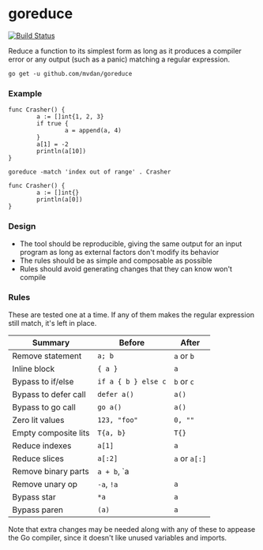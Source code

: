 # goreduce

[![Build Status](https://travis-ci.org/mvdan/goreduce.svg?branch=master)](https://travis-ci.org/mvdan/goreduce)

Reduce a function to its simplest form as long as it produces a compiler
error or any output (such as a panic) matching a regular expression.

	go get -u github.com/mvdan/goreduce

### Example

```
func Crasher() {
        a := []int{1, 2, 3}
        if true {
                a = append(a, 4)
        }
        a[1] = -2
        println(a[10])
}
```

	goreduce -match 'index out of range' . Crasher

```
func Crasher() {
        a := []int{}
        println(a[0])
}
```

### Design

* The tool should be reproducible, giving the same output for an input
  program as long as external factors don't modify its behavior
* The rules should be as simple and composable as possible
* Rules should avoid generating changes that they can know won't compile

### Rules

These are tested one at a time. If any of them makes the regular
expression still match, it's left in place.

| Summary              | Before              | After         |
| -------------------- | ------------------- | ------------- |
| Remove statement     | `a; b`              | `a` or `b`    |
| Inline block         | `{ a }`             | `a`           |
| Bypass to if/else    | `if a { b } else c` | `b` or `c`    |
| Bypass to defer call | `defer a()`         | `a()`         |
| Bypass to go call    | `go a()`            | `a()`         |
| Zero lit values      | `123, "foo"`        | `0, ""`       |
| Empty composite lits | `T{a, b}`           | `T{}`         |
| Reduce indexes       | `a[1]`              | `a`           |
| Reduce slices        | `a[:2]`             | `a` or `a[:]` |
| Remove binary parts  | `a + b`, `a || b`   | `a` or `b`    |
| Remove unary op      | `-a`, `!a`          | `a`           |
| Bypass star          | `*a`                | `a`           |
| Bypass paren         | `(a)`               | `a`           |

Note that extra changes may be needed along with any of these to appease
the Go compiler, since it doesn't like unused variables and imports.
